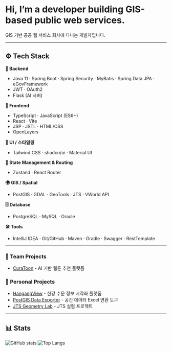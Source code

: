 # Hi, I’m a developer building GIS-based public web services.
GIS 기반 공공 웹 서비스 회사에 다니는 개발자입니다.  

---

## ⚙️ Tech Stack

**🔧 Backend**
- Java 11 · Spring Boot · Spring Security · MyBatis · Spring Data JPA · eGovFramework  
- JWT · OAuth2  
- Flask (AI 서버)

**🎨 Frontend**
- TypeScript · JavaScript (ES6+)  
- React · Vite  
- JSP · JSTL · HTML/CSS  
- OpenLayers  

**🎨 UI / 스타일링**
- Tailwind CSS · shadcn/ui · Material UI  

**💾 State Management & Routing**
- Zustand · React Router  

**🌍 GIS / Spatial**
- PostGIS · GDAL · GeoTools · JTS · VWorld API  

**🗄️ Database**
- PostgreSQL · MySQL · Oracle  

**🛠️ Tools**
- IntelliJ IDEA · Git/GitHub · Maven · Gradle · Swagger · RestTemplate


---

### 👥 Team Projects
- [CuraToon](https://github.com/SoWonC/CuraToon) - AI 기반 웹툰 추천 플랫폼

### 👤 Personal Projects
- [HangangView](https://github.com/SoWonC/HangangView) - 한강 수문 정보 시각화 플랫폼
- [PostGIS Data Exporter](https://github.com/SoWonC/postgis-data-exporter) - 공간 데이터 Excel 변환 도구
- [JTS Geometry Lab](https://github.com/SoWonC/jts-geometry-lab) - JTS 실험 프로젝트


---

## 📊 Stats
![GitHub stats](https://github-readme-stats.vercel.app/api?username=SoWonC&show_icons=true&theme=radical)
![Top Langs](https://github-readme-stats.vercel.app/api/top-langs/?username=SoWonC&layout=compact&theme=radical)
